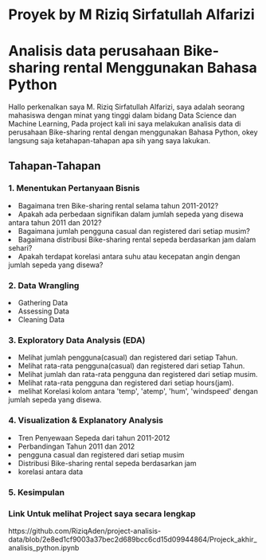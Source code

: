<h1>Proyek by M Riziq Sirfatullah Alfarizi</h1>
<h1>Analisis data perusahaan Bike-sharing rental Menggunakan Bahasa Python</h1>
Hallo perkenalkan saya M. Riziq Sirfatullah Alfarizi, saya adalah seorang mahasiswa dengan minat yang tinggi dalam bidang Data Science dan Machine Learning, 
Pada project kali ini saya melakukan analisis data di perusahaan Bike-sharing rental dengan menggunakan Bahasa Python, okey langsung saja ketahapan-tahapan apa sih yang saya lakukan.

<h2>Tahapan-Tahapan</h2>
<h3>1. Menentukan Pertanyaan Bisnis</h3>
<lu>
  <li>Bagaimana tren Bike-sharing rental selama tahun 2011-2012?</li>
  <li>Apakah ada perbedaan signifikan dalam jumlah sepeda yang disewa antara tahun 2011 dan 2012?</li>
  <li>Bagaimana jumlah pengguna casual dan registered dari setiap musim?</li>
  <li>Bagaimana distribusi Bike-sharing rental sepeda berdasarkan jam dalam sehari?</li>
  <li>Apakah terdapat korelasi antara suhu atau kecepatan angin dengan jumlah sepeda yang disewa?</li>
</lu>
<h3>2. Data Wrangling</h3>
<lu>
  <li>Gathering Data</li>
  <li>Assessing Data</li>
  <li>Cleaning Data</li>
</lu>

<h3>3. Exploratory Data Analysis (EDA)</h3>
<lu>
  <li>Melihat jumlah pengguna(casual) dan registered dari setiap Tahun.</li>
  <li>Melihat rata-rata pengguna(casual) dan registered dari setiap Tahun.</li>
  <li>Melihat jumlah dan rata-rata pengguna dan registered dari setiap musim.</li>
  <li>Melihat rata-rata pengguna dan registered dari setiap hours(jam).</li>
  <li>melihat Korelasi kolom antara 'temp', 'atemp', 'hum', 'windspeed' dengan jumlah sepeda yang disewa.</li>
</lu>

<h3>4. Visualization & Explanatory Analysis</h3>
<lu>
  <li>Tren Penyewaan Sepeda dari tahun 2011-2012</li>
  <li>Perbandingan Tahun 2011 dan 2012</li>
  <li>pengguna casual dan registered dari setiap musim</li>
  <li>Distribusi Bike-sharing rental sepeda berdasarkan jam</li>
  <li>korelasi antara data </li>
</lu>
<h3>5. Kesimpulan</h3>
<h3>Link Untuk melihat Project saya secara lengkap</h3>
https://github.com/RiziqAden/project-analisis-data/blob/2e8ed1cf9003a37bec2d689bcc6cd15d09944864/Projeck_akhir_analisis_python.ipynb
